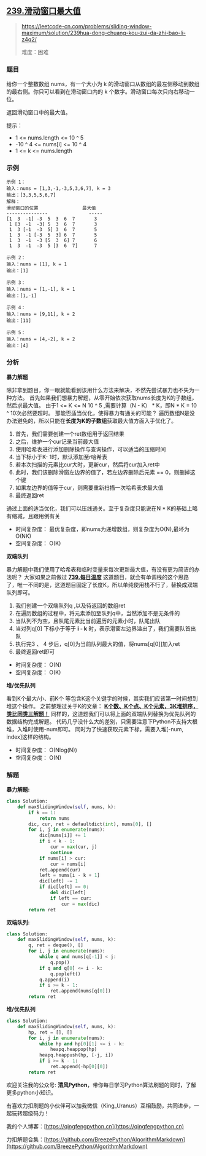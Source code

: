 ## [239.滑动窗口最大值](https://leetcode-cn.com/problems/sliding-window-maximum/solution/239hua-dong-chuang-kou-zui-da-zhi-bao-li-z4q2/)
> https://leetcode-cn.com/problems/sliding-window-maximum/solution/239hua-dong-chuang-kou-zui-da-zhi-bao-li-z4q2/
> 
> 难度：困难

### 题目
给你一个整数数组 nums，有一个大小为 k 的滑动窗口从数组的最左侧移动到数组的最右侧。你只可以看到在滑动窗口内的 k 个数字。滑动窗口每次只向右移动一位。

返回滑动窗口中的最大值。

提示：
- 1 <= nums.length <= 10 ^ 5
- -10 ^ 4 <= nums[i] <= 10 ^ 4
- 1 <= k <= nums.length

### 示例

```
示例 1：
输入：nums = [1,3,-1,-3,5,3,6,7], k = 3
输出：[3,3,5,5,6,7]
解释：
滑动窗口的位置                最大值
---------------               -----
[1  3  -1] -3  5  3  6  7       3
 1 [3  -1  -3] 5  3  6  7       3
 1  3 [-1  -3  5] 3  6  7       5
 1  3  -1 [-3  5  3] 6  7       5
 1  3  -1  -3 [5  3  6] 7       6
 1  3  -1  -3  5 [3  6  7]      7
 
示例 2：
输入：nums = [1], k = 1
输出：[1]

示例 3：
输入：nums = [1,-1], k = 1
输出：[1,-1]

示例 4：
输入：nums = [9,11], k = 2
输出：[11]

示例 5：
输入：nums = [4,-2], k = 2
输出：[4]
```

### 分析
**暴力解题**

除非拿到题目，你一眼就能看到该用什么方法来解决，不然先尝试暴力也不失为一种方法。
首先如果我们想暴力解题，从零开始依次获取nums长度为K的子数组，然后求最大值。
由于1 <= K <= N 10 ^ 5 ,需要计算（N - K） * K，即N * K = 10 ^ 10次必然要超时。
那能否适当优化，使得暴力有通关的可能？
遍历数组N是没办法避免的，所以只能在**长度为K的子数组**获取最大值方面入手优化了。
1. 首先，我们需要创建一个ret数组用于返回结果
2. 之后，维护一个cur记录当前最大值
3. 使用哈希表进行添加删除操作与查询操作，可以适当的压缩时间
4. 当下标小于K- 1时，默认添加至r哈希表
5. 若本次扫描的元素比cur大时，更新cur，然后将cur加入ret中
6. 此时，我们该删除滑窗左边界的值了，若左边界删除后元素 == 0，则删掉这个键
7. 如果左边界的值等于cur，则需要重新扫描一次哈希表求最大值
8. 最终返回ret

通过上面的适当优化，我们可以压线通关。至于复杂度只能说在N * K的基础上略有缩减，且跟用例有关

- 时间复杂度： 最优复杂度，即nums为递增数组，则复杂度为O(N),最坏为O(NK)
- 空间复杂度： O(K)

**双端队列**

暴力解题中我们使用了哈希表和临时变量来每次更新最大值，有没有更为简洁的办法呢？
大家如果之前做过 **[739.每日温度](https://leetcode-cn.com/problems/daily-temperatures/solution/739mei-ri-wen-du-pythondan-diao-zhan-ton-dzva/)**
这道题目，就会有单调栈的这个思路了，唯一不同的是，这道题目固定了长度K，所以单纯使用栈不行了，替换成双端队列即可。
1. 我们创建一个双端队列q ,以及待返回的数组ret
2. 在遍历数组的过程中，将元素添加至队列q中，当然添加不是无条件的
3. 当队列不为空，且队尾元素比当前遍历的元素小时，队尾出队
4. 当对列q[0] 下标小于等于 **i - k** 时，表示滑窗左边界溢出了，我们需要队首出队
5. 执行完3 、 4 步后，q[0]为当前队列最大的值，将nums[q[0]]加入ret
6. 最终返回ret即可

- 时间复杂度： O(N)
- 空间复杂度： O(K)

**堆/优先队列**

看到K个最大/小、前K个 等包含K这个关键字的时候，其实我们应该第一时间想到堆这个操作。
之前整理过关于K的文章： **[K个数、K个点、K个元素，3K堆排序，类比同类三解题！](https://mp.weixin.qq.com/s/pXCdAQ2aSTUrXPmx4pmhjA)**
同样的，这道题我们可以将上面的双端队列替换为优先队列的数据结构完成解题。
代码几乎没什么大的差别，只需要注意下Python不支持大根堆，入堆时使用-num即可。
同时为了快速获取元素下标，需要入堆[-num, index]这样的结构。

- 时间复杂度： O(Nlog(N))
- 空间复杂度： O(N)


### 解题

**暴力解题:**

```python
class Solution:
    def maxSlidingWindow(self, nums, k):
        if k == 1:
            return nums
        dic, cur, ret = defaultdict(int), nums[0], []
        for i, j in enumerate(nums):
            dic[nums[i]] += 1
            if i < k - 1:
                cur = max(cur, j)
                continue
            if nums[i] > cur:
                cur = nums[i]
            ret.append(cur)
            left = nums[i - k + 1]
            dic[left] -= 1
            if dic[left] == 0:
                del dic[left]
                if left == cur:
                    cur = max(dic)
        return ret
```

**双端队列:**

```python
class Solution:
    def maxSlidingWindow(self, nums, k):
        q, ret = deque(), []
        for i, j in enumerate(nums):
            while q and nums[q[-1]] < j:
                q.pop()
            if q and q[0] <= i - k:
                q.popleft()
            q.append(i)
            if i >= k - 1:
                ret.append(nums[q[0]])
        return ret
```

**堆/优先队列**

```python
class Solution:
    def maxSlidingWindow(self, nums, k):
        hp, ret = [], []
        for i, j in enumerate(nums):
            while hp and hp[0][1] <= i - k:
                heapq.heappop(hp)
            heapq.heappush(hp, [-j, i])
            if i >= k - 1:
                ret.append(-hp[0][0])
        return ret
```



欢迎关注我的公众号: **清风Python**，带你每日学习Python算法刷题的同时，了解更多python小知识。

有喜欢力扣刷题的小伙伴可以加我微信（King_Uranus）互相鼓励，共同进步，一起玩转超级码力！

我的个人博客：[https://qingfengpython.cn](https://qingfengpython.cn)

力扣解题合集：[https://github.com/BreezePython/AlgorithmMarkdown](https://github.com/BreezePython/AlgorithmMarkdown)